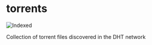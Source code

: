 torrents 
========
![Indexed](https://img.shields.io/badge/indexed-176858-blue)

Collection of torrent files discovered in the DHT network
